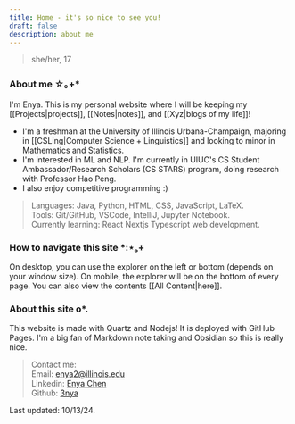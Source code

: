 ```yaml
---
title: Home - it's so nice to see you!
draft: false
description: about me
---
```

> she/her, 17

### About me ☆｡+*
I'm Enya. This is my personal website where I will be keeping my [[Projects|projects]], [[Notes|notes]], and [[Xyz|blogs of my life]]! 

- I'm a freshman at the University of Illinois Urbana-Champaign, majoring in [[CSLing|Computer Science + Linguistics]] and looking to minor in Mathematics and Statistics.
- I'm interested in ML and NLP. I'm currently in UIUC's CS Student Ambassador/Research Scholars (CS STARS) program, doing research with Professor Hao Peng.
- I also enjoy competitive programming :)  

> Languages: Java, Python, HTML, CSS, JavaScript, LaTeX.   
> Tools: Git/GitHub, VSCode, IntelliJ, Jupyter Notebook.   
> Currently learning: React Nextjs Typescript web development.   

### How to navigate this site *:⋆ₒ+
On desktop, you can use the explorer on the left or bottom (depends on your window size). On mobile, the explorer will be on the bottom of every page. You can also view the contents [[All Content|here]].

### About this site o*.
This website is made with Quartz and Nodejs! It is deployed with GitHub Pages. I'm a big fan of Markdown note taking and Obsidian so this is really nice.  

> Contact me:  
> Email: enya2@illinois.edu   
> Linkedin: [Enya Chen](https://www.linkedin.com/in/enya-chen-245081246/)  
> Github: [3nya](https://github.com/3nya)  

Last updated: 10/13/24. 
